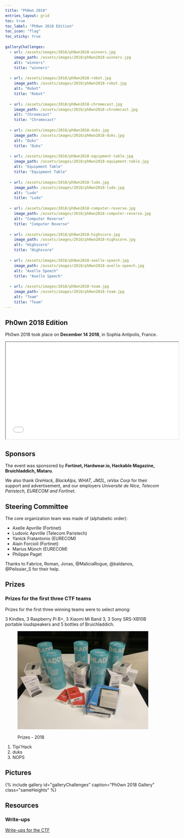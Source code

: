 ```yaml
---
title: "Ph0wn 2018"
entries_layout: grid
toc: true
toc_label: "Ph0wn 2018 Edition"
toc_icon: "flag"
toc_sticky: true

galleryChallenges:
  - url: /assets/images/2018/ph0wn2018-winners.jpg
    image_path: /assets/images/2018/ph0wn2018-winners.jpg
    alt: "winners"
    title: "winners"
  
  - url: /assets/images/2018/ph0wn2018-robot.jpg
    image_path: /assets/images/2018/ph0wn2018-robot.jpg
    alt: "Robot"
    title: "Robot"
  
  - url: /assets/images/2018/ph0wn2018-chromecast.jpg
    image_path: /assets/images/2018/ph0wn2018-chromecast.jpg
    alt: "Chromecast"
    title: "Chromecast"
  
  - url: /assets/images/2018/ph0wn2018-duks.jpg
    image_path: /assets/images/2018/ph0wn2018-duks.jpg
    alt: "Duks"
    title: "Duks"
  
  - url: /assets/images/2018/ph0wn2018-equipment-table.jpg
    image_path: /assets/images/2018/ph0wn2018-equipment-table.jpg
    alt: "Equipment Table"
    title: "Equipment Table"

  - url: /assets/images/2018/ph0wn2018-ludo.jpg
    image_path: /assets/images/2018/ph0wn2018-ludo.jpg
    alt: "Ludo"
    title: "Ludo"

  - url: /assets/images/2018/ph0wn2018-computer-reverse.jpg
    image_path: /assets/images/2018/ph0wn2018-computer-reverse.jpg
    alt: "Computer Reverse"
    title: "Computer Reverse"

  - url: /assets/images/2018/ph0wn2018-highscore.jpg
    image_path: /assets/images/2018/ph0wn2018-highscore.jpg
    alt: "Highscore"
    title: "Highscore"

  - url: /assets/images/2018/ph0wn2018-axelle-speech.jpg
    image_path: /assets/images/2018/ph0wn2018-axelle-speech.jpg
    alt: "Axelle Speech"
    title: "Axelle Speech"

  - url: /assets/images/2018/ph0wn2018-team.jpg
    image_path: /assets/images/2018/ph0wn2018-team.jpg
    alt: "Team"
    title: "Team"
---
```



## Ph0wn 2018 Edition
<p>
Ph0wn 2018 took place on <b>December 14 2018</b>, in Sophia Antipolis, France.
</p>

<iframe src="/assets/videos/ph0wn-wannadrink.mp4" width="560" height="315" allowfullscreen="allowfullscreen">
</iframe>

## Sponsors
<p>
The event was sponsored by <b>Fortinet, Hardwear.io, Hackable Magazine, Bruichladdich, Mataru</b>.
</p>
<p>
We also thank <i>GreHack, BlackAlps, WHAT, JM2L, reVax Corp</i> for their support and advertisement, and our employers <i>Universit&eacute; de Nice, Telecom Paristech, EURECOM and Fortinet</i>.
</p>

## Steering Committee
<p>
  The core organization team was made of (alphabetic order): 
  <ul>
      <li>Axelle Apvrille (Fortinet)</li>
      <li>Ludovic Apvrille (Telecom Paristech)</li>
      <li>Yanick Fratantonio (EURECOM)</li>
      <li>Alain Forcioli (Fortinet)</li>
      <li>Marius M&uuml;nch (EURECOM)</li>
      <li>Philippe Paget</li>
  </ul>
</p>
<p>
  Thanks to Fabrice, Roman, Jonas, @MaliciaRogue, @baldanos, @Pelissier_S for their help.
</p>
	
## Prizes
<!-- prizes -->

<h3>Prizes for the first three CTF teams</h3>
<p>
Prizes for the first three winning teams were to select among: 
</p>
<p>3 Kindles, 3 Raspberry Pi B+, 3  Xiaomi Mi Band 3, 3 Sony SRS-XB10B portable loudspeakers and 5 bottles of Bruichladdich.
</p>

<figure class="align-center">
    <a href="/assets/images/2018/ph0wn2018-prizes.jpg" class="image-popup" title="Winners Prizes">
      <img src="/assets/images/2018/ph0wn2018-prizes.jpg" alt="Prizes - 2018">
    </a>
    <figcaption>
    <p class="text-center">
      Prizes - 2018
    </p>
  </figcaption>
</figure>
<ol>
  <li>Tipi'Hack</li>
  <li>duks</li>
  <li>NOPS</li>
</ol>

## Pictures

{% include gallery id="galleryChallenges" caption="Ph0wn 2018 Gallery" class="sameHeights" %}



## Resources

### Write-ups
<a href="https://github.com/cryptax/write-ups-2018/tree/master/ph0wn-2018">Write-ups for the CTF</a>
